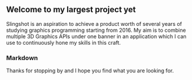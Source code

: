 ## Welcome to my largest project yet

Slingshot is an aspiration to achieve a product worth of several years of studying graphics programming starting from 2016. My aim is to combine multiple 3D Graphics APIs under one banner in an application which I can use to continuously hone my skills in this craft.

### Markdown

Thanks for stopping by and I hope you find what you are looking for.

